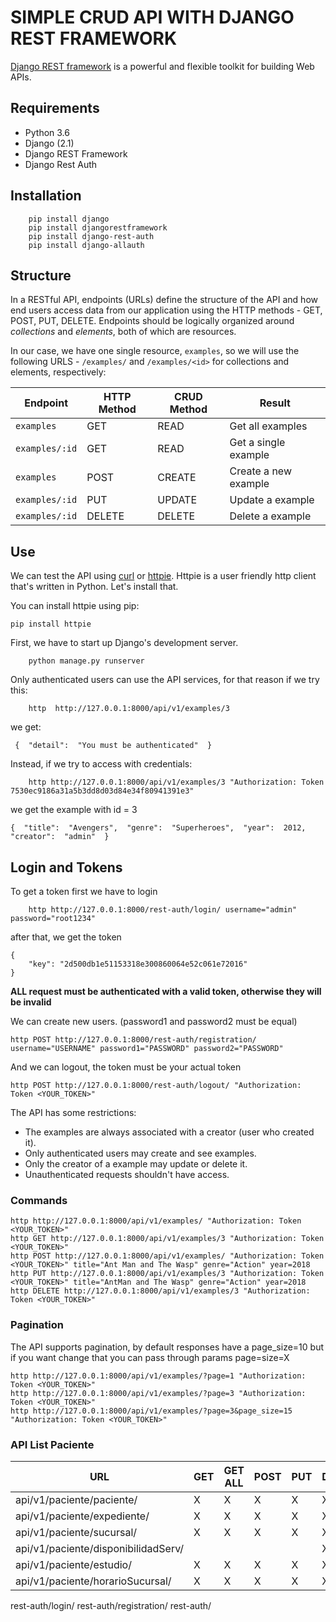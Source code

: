 # SIMPLE CRUD API WITH DJANGO REST FRAMEWORK
[Django REST framework](http://www.django-rest-framework.org/) is a powerful and flexible toolkit for building Web APIs.

## Requirements
- Python 3.6
- Django (2.1)
- Django REST Framework
- Django Rest Auth

## Installation
```
	pip install django
	pip install djangorestframework
	pip install django-rest-auth
	pip install django-allauth
```

## Structure
In a RESTful API, endpoints (URLs) define the structure of the API and how end users access data from our application using the HTTP methods - GET, POST, PUT, DELETE. Endpoints should be logically organized around _collections_ and _elements_, both of which are resources.

In our case, we have one single resource, `examples`, so we will use the following URLS - `/examples/` and `/examples/<id>` for collections and elements, respectively:

Endpoint |HTTP Method | CRUD Method | Result
-- | -- |-- |--
`examples` | GET | READ | Get all examples
`examples/:id` | GET | READ | Get a single example
`examples`| POST | CREATE | Create a new example
`examples/:id` | PUT | UPDATE | Update a example
`examples/:id` | DELETE | DELETE | Delete a example

## Use
We can test the API using [curl](https://curl.haxx.se/) or [httpie](https://github.com/jakubroztocil/httpie#installation). Httpie is a user friendly http client that's written in Python. Let's install that.

You can install httpie using pip:
```
pip install httpie
```

First, we have to start up Django's development server.
```
	python manage.py runserver
```
Only authenticated users can use the API services, for that reason if we try this:
```
	http  http://127.0.0.1:8000/api/v1/examples/3
```
we get:
```
 {  "detail":  "You must be authenticated"  }
```
Instead, if we try to access with credentials:
```
	http http://127.0.0.1:8000/api/v1/examples/3 "Authorization: Token 7530ec9186a31a5b3dd8d03d84e34f80941391e3"
```
we get the example with id = 3
```
{  "title":  "Avengers",  "genre":  "Superheroes",  "year":  2012,  "creator":  "admin"  }
```

## Login and Tokens

To get a token first we have to login
```
	http http://127.0.0.1:8000/rest-auth/login/ username="admin" password="root1234"
```
after that, we get the token
```
{
    "key": "2d500db1e51153318e300860064e52c061e72016"
}
```
**ALL request must be authenticated with a valid token, otherwise they will be invalid**

We can create new users. (password1 and password2 must be equal)
```
http POST http://127.0.0.1:8000/rest-auth/registration/ username="USERNAME" password1="PASSWORD" password2="PASSWORD"
```
And we can logout, the token must be your actual token
```
http POST http://127.0.0.1:8000/rest-auth/logout/ "Authorization: Token <YOUR_TOKEN>" 
```

The API has some restrictions:
-   The examples are always associated with a creator (user who created it).
-   Only authenticated users may create and see examples.
-   Only the creator of a example may update or delete it.
-   Unauthenticated requests shouldn't have access.

### Commands
```
http http://127.0.0.1:8000/api/v1/examples/ "Authorization: Token <YOUR_TOKEN>"
http GET http://127.0.0.1:8000/api/v1/examples/3 "Authorization: Token <YOUR_TOKEN>"
http POST http://127.0.0.1:8000/api/v1/examples/ "Authorization: Token <YOUR_TOKEN>" title="Ant Man and The Wasp" genre="Action" year=2018
http PUT http://127.0.0.1:8000/api/v1/examples/3 "Authorization: Token <YOUR_TOKEN>" title="AntMan and The Wasp" genre="Action" year=2018
http DELETE http://127.0.0.1:8000/api/v1/examples/3 "Authorization: Token <YOUR_TOKEN>"
```

### Pagination
The API supports pagination, by default responses have a page_size=10 but if you want change that you can pass through params page=size=X
```
http http://127.0.0.1:8000/api/v1/examples/?page=1 "Authorization: Token <YOUR_TOKEN>"
http http://127.0.0.1:8000/api/v1/examples/?page=3 "Authorization: Token <YOUR_TOKEN>"
http http://127.0.0.1:8000/api/v1/examples/?page=3&page_size=15 "Authorization: Token <YOUR_TOKEN>"
```

### API List Paciente
URL |GET | GET ALL | POST | PUT | DELETE
-- | -- |-- |-- |-- |-- 
api/v1/paciente/paciente/ |X |X |X |X |X
api/v1/paciente/expediente/ |X |X |X |X |X
api/v1/paciente/sucursal/ |X |X |X |X |X
api/v1/paciente/disponibilidadServ/ | | | | |X
api/v1/paciente/estudio/ |X |X |X |X |X
api/v1/paciente/horarioSucursal/ |X |X |X |X |X

rest-auth/login/
rest-auth/registration/
rest-auth/


